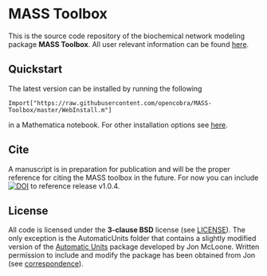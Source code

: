 # MASS Toolbox

This is the source code repository of the biochemical network modeling package **MASS Toolbox**. All user relevant information can be found [here](http://opencobra.github.io/MASS-Toolbox).

## Quickstart

The latest version can be installed by running the following

    Import["https://raw.githubusercontent.com/opencobra/MASS-Toolbox/master/WebInstall.m"]

in a Mathematica notebook. For other installation options see [here](http://opencobra.github.io/MASS-Toolbox).

## Cite
A manuscript is in preparation for publication and will be the proper reference for citing the MASS toolbox in the future. For now you can include [![DOI](https://zenodo.org/badge/doi/10.5281/zenodo.11099.png)](http://dx.doi.org/10.5281/zenodo.11099) to reference release v1.0.4.

## License

All code is licensed under the **3-clause BSD** license (see [LICENSE](LICENSE.txt)). The only exception is the AutomaticUnits folder that contains a slightly modified version of the [Automatic Units](http://http://library.wolfram.com/infocenter/MathSource/7655/) package developed by Jon McLoone. Written permission to include and modify the package has been obtained from Jon (see [correspondence](AutomaticUnits/LICENSE.txt)).
